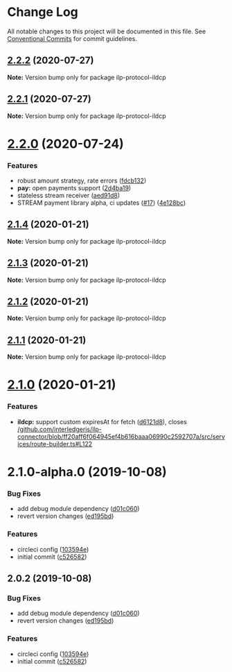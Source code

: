 # Change Log

All notable changes to this project will be documented in this file.
See [Conventional Commits](https://conventionalcommits.org) for commit guidelines.

## [2.2.2](https://github.com/interledgerjs/interledgerjs/compare/ilp-protocol-ildcp@2.2.1...ilp-protocol-ildcp@2.2.2) (2020-07-27)

**Note:** Version bump only for package ilp-protocol-ildcp





## [2.2.1](https://github.com/interledgerjs/interledgerjs/compare/ilp-protocol-ildcp@2.2.0...ilp-protocol-ildcp@2.2.1) (2020-07-27)

**Note:** Version bump only for package ilp-protocol-ildcp





# [2.2.0](https://github.com/interledgerjs/interledgerjs/compare/ilp-protocol-ildcp@2.1.4...ilp-protocol-ildcp@2.2.0) (2020-07-24)


### Features

* robust amount strategy, rate errors ([fdcb132](https://github.com/interledgerjs/interledgerjs/commit/fdcb1324e5e8285da528b60b5c23098324efb9dc))
* **pay:** open payments support ([2d4ba19](https://github.com/interledgerjs/interledgerjs/commit/2d4ba19275b444e46845a9114537b624d939f5ae))
* stateless stream receiver ([aed91d8](https://github.com/interledgerjs/interledgerjs/commit/aed91d85c06aa73af77a8c3891d388257b74ede8))
* STREAM payment library alpha, ci updates ([#17](https://github.com/interledgerjs/interledgerjs/issues/17)) ([4e128bc](https://github.com/interledgerjs/interledgerjs/commit/4e128bcee372144c1324a73e8b51223a0b133f2e))





## [2.1.4](https://github.com/interledgerjs/interledgerjs/compare/ilp-protocol-ildcp@2.1.3...ilp-protocol-ildcp@2.1.4) (2020-01-21)

**Note:** Version bump only for package ilp-protocol-ildcp





## [2.1.3](https://github.com/interledgerjs/interledgerjs/compare/ilp-protocol-ildcp@2.1.2...ilp-protocol-ildcp@2.1.3) (2020-01-21)

**Note:** Version bump only for package ilp-protocol-ildcp





## [2.1.2](https://github.com/interledgerjs/interledgerjs/compare/ilp-protocol-ildcp@2.1.1...ilp-protocol-ildcp@2.1.2) (2020-01-21)

**Note:** Version bump only for package ilp-protocol-ildcp





## [2.1.1](https://github.com/interledgerjs/interledgerjs/compare/ilp-protocol-ildcp@2.1.0...ilp-protocol-ildcp@2.1.1) (2020-01-21)

**Note:** Version bump only for package ilp-protocol-ildcp





# [2.1.0](https://github.com/interledgerjs/interledgerjs/compare/ilp-protocol-ildcp@2.1.0-alpha.0...ilp-protocol-ildcp@2.1.0) (2020-01-21)


### Features

* **ildcp:** support custom expiresAt for fetch ([d6121d8](https://github.com/interledgerjs/interledgerjs/commit/d6121d8)), closes [/github.com/interledgerjs/ilp-connector/blob/ff20aff6f064945ef4b616baaa06990c2592707a/src/services/route-builder.ts#L122](https://github.com//github.com/interledgerjs/ilp-connector/blob/ff20aff6f064945ef4b616baaa06990c2592707a/src/services/route-builder.ts/issues/L122)





# 2.1.0-alpha.0 (2019-10-08)


### Bug Fixes

* add debug module dependency ([d01c060](https://github.com/interledgerjs/interledgerjs/commit/d01c060))
* revert version changes ([ed195bd](https://github.com/interledgerjs/interledgerjs/commit/ed195bd))


### Features

* circleci config ([103594e](https://github.com/interledgerjs/interledgerjs/commit/103594e))
* initial commit ([c526582](https://github.com/interledgerjs/interledgerjs/commit/c526582))





## 2.0.2 (2019-10-08)


### Bug Fixes

* add debug module dependency ([d01c060](https://github.com/interledgerjs/interledgerjs/commit/d01c060))
* revert version changes ([ed195bd](https://github.com/interledgerjs/interledgerjs/commit/ed195bd))


### Features

* circleci config ([103594e](https://github.com/interledgerjs/interledgerjs/commit/103594e))
* initial commit ([c526582](https://github.com/interledgerjs/interledgerjs/commit/c526582))

